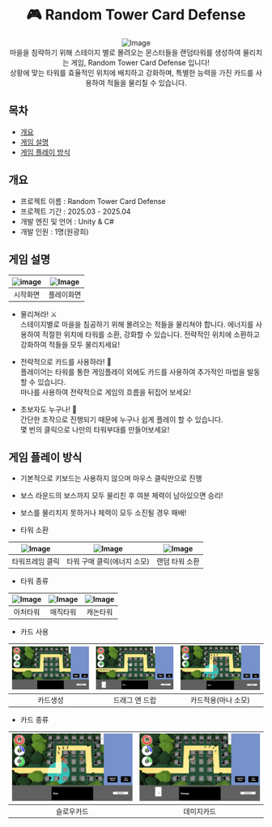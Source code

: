 <div align="center">
<h1> 🎮 Random Tower Card Defense 
</div>
<div align="center">
 <img width="536" height="356" alt="Image" src="https://github.com/user-attachments/assets/af4b8fd8-ae13-4a4b-b7e0-335f6681d589" />
 <br>
마을을 침략하기 위해 스테이지 별로 몰려오는 몬스터들을 랜덤타워를 생성하여 물리치는 게임, Random Tower Card Defense 입니다!
<br>상황에 맞는 타워를 효율적인 위치에 배치하고 강화하며, 특별한 능력을 가진 카드를 사용하여 적들을 물리칠 수 있습니다.
</div>
 
## 목차
 - [개요](#개요)
 - [게임 설명](#게임_설명)
 - [게임 플레이 방식](#게임_플레이_방식)
   
## 개요
- 프로젝트 이름 : Random Tower Card Defense
- 프로젝트 기간 : 2025.03 - 2025.04
- 개발 엔진 및 언어 : Unity & C#
- 개발 인원 : 1명(원광희)

## 게임 설명


| <img width="1192" height="670" alt="image" src="https://github.com/user-attachments/assets/1dd4748a-4b4e-4ad7-96f5-e60636c09cdd" /> | <img width="1194" height="670" alt="Image" src="https://github.com/user-attachments/assets/cfc5c61c-41f3-446f-9ef8-63618cf8b74f" /> |
|:-------:|:-------:|
| 시작화면 | 플레이화면 |

- 물리쳐라! ⚔️
  <br>스테이지별로 마을을 침공하기 위해 몰려오는 적들을 물리쳐야 합니다. 에너지를 사용하여 적절한 위치에 타워를 소환, 강화할 수 있습니다. 전략적인 위치에 소환하고 강화하여 적들을 모두 물리치세요!
  <br>

- 전략적으로 카드를 사용하라! 🧩
  <br>플레이어는 타워를 통한 게임플레이 외에도 카드를 사용하여 추가적인 마법을 발동할 수 있습니다. <br>마나를 사용하여 전략적으로 게임의 흐름을 뒤집어 보세요!
  <br>

- 초보자도 누구나! 👶
   <br>간단한 조작으로 진행되기 때문에 누구나 쉽게 플레이 할 수 있습니다. <br>몇 번의 클릭으로 나만의 타워부대를 만들어보세요!
   <br>

## 게임 플레이 방식

- 기본적으로 키보드는 사용하지 않으며 마우스 클릭만으로 진행
- 보스 라운드의 보스까지 모두 물리친 후 여분 체력이 남아있으면 승리!
- 보스를 물리치지 못하거나 체력이 모두 소진될 경우 패배!

- 타워 소환

| <img width="66" height="65" alt="Image" src="https://github.com/user-attachments/assets/338b3273-0382-4ab7-a0fb-20c8d2de82e1" /> | <img width="254" height="89" alt="Image" src="https://github.com/user-attachments/assets/87336d56-8cb7-4fd3-80ae-2096a2c3eddf" /> | <img width="74" height="77" alt="Image" src="https://github.com/user-attachments/assets/5ba5bdbc-5837-4468-ad78-b92ae2269319" /> |
|:---:|:---:|:---:|
| 타워프레임 클릭 | 타워 구매 클릭(에너지 소모) | 랜덤 타워 소환 |

- 타워 종류

| <img width="85" height="92" alt="Image" src="https://github.com/user-attachments/assets/596299c2-7a74-41b1-bb73-96e68f8e6479" /> | <img width="82" height="82" alt="Image" src="https://github.com/user-attachments/assets/eeac2556-cb36-4cf2-a589-713cfbd62be2" /> | <img width="74" height="77" alt="Image" src="https://github.com/user-attachments/assets/5ba5bdbc-5837-4468-ad78-b92ae2269319" /> |
|:---:|:---:|:---:|
| 아처타워 | 매직타워 | 캐논타워 |

- 카드 사용

| ![카드 생성](Assets/Docs/GenerageCard.gif) | ![드래그앤드랍](Assets/Docs/DragAndDrop.gif) | ![카드적용](Assets/Docs/SlowCard.gif) |
|:---:|:---:|:---:|
| 카드생성 | 드래그 앤 드랍 | 카드적용(마나 소모) |

- 카드 종류

| ![카드적용](Assets/Docs/SlowCard.gif) | ![카드적용](Assets/Docs/DamageCard.gif) |
|:---:|:---:|
| 슬로우카드 | 데미지카드 |
